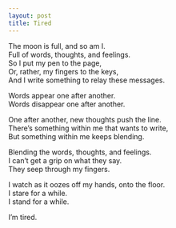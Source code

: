 ```yaml
---
layout: post
title: Tired
---
```

The moon is full, and so am I. <br>
Full of words, thoughts, and feelings. <br>
So I put my pen to the page, <br>
Or, rather, my fingers to the keys, <br>
And I write something to relay these messages.

Words appear one after another. <br>
Words disappear one after another.

One after another, new thoughts push the line. <br>
There’s something within me that wants to write, <br>
But something within me keeps blending.

Blending the words, thoughts, and feelings. <br>
I can’t get a grip on what they say. <br>
They seep through my fingers.

I watch as it oozes off my hands, onto the floor. <br>
I stare for a while. <br>
I stand for a while.

I’m tired.
